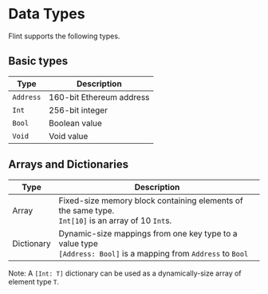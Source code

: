 # Data Types

Flint supports the following types.

## Basic types

| Type | Description |
| ---- | ----------- |
| `Address` | 160-bit Ethereum address |
| `Int`| 256-bit integer |
| `Bool`| Boolean value |
| `Void`| Void value |

## Arrays and Dictionaries

| Type | Description |
| ---- | ----------- |
| Array| Fixed-size memory block containing elements of the same type. <br> `Int[10]` is an array of 10 `Int`s. |
| Dictionary | Dynamic-size mappings from one key type to a value type <br> `[Address: Bool]` is a mapping from `Address` to `Bool` |

Note: A `[Int: T]` dictionary can be used as a dynamically-size array of element type `T`.